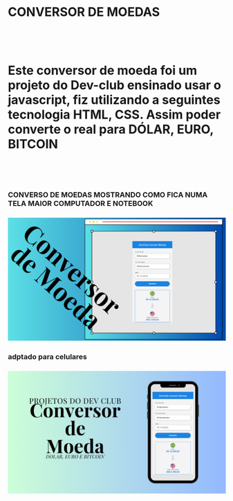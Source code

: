 <h1>CONVERSOR DE MOEDAS<h1>
 <br>
  <p>Este conversor de moeda foi um projeto do Dev-club ensinado usar o javascript, fiz utilizando a seguintes tecnologia HTML, CSS. Assim poder converte o real para DÓLAR, EURO, BITCOIN<p>
  <br>
  <h3>CONVERSO DE MOEDAS MOSTRANDO COMO FICA NUMA TELA MAIOR COMPUTADOR E NOTEBOOK<h3>
    <img src="https://raw.githubusercontent.com/TamiresValentim/devclube-Covert-Money/61134366960f834f053ae11a0461f295cabfef11/img/conversor%20de%20moed.png">
   <br>
   <h3>adptado para celulares <h3>
    <img src="https://raw.githubusercontent.com/TamiresValentim/devclube-Covert-Money/61134366960f834f053ae11a0461f295cabfef11/img/Converso%20de%20Moeda.png">
